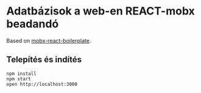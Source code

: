# Adatbázisok a web-en REACT-mobx beadandó

Based on [mobx-react-boilerplate](https://github.com/mobxjs/mobx-react-boilerplate).


## Telepítés és indítés

```
npm install
npm start
open http://localhost:3000
```
